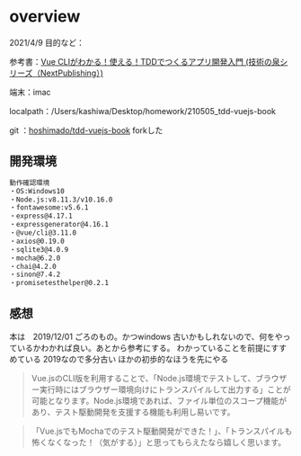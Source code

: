 # overview

2021/4/9
目的など：

参考書：[Vue CLIがわかる！使える！TDDでつくるアプリ開発入門 (技術の泉シリーズ（NextPublishing）)](https://www.amazon.co.jp/dp/B088LX1NMN/)

端末：imac

localpath：/Users/kashiwa/Desktop/homework/210505_tdd-vuejs-book

git ：[hoshimado/tdd-vuejs-book](https://github.com/hoshimado/tdd-vuejs-book/)
forkした

## 開発環境
```markdown
動作確認環境
・OS:Windows10
・Node.js:v8.11.3/v10.16.0
・fontawesome:v5.6.1
・express@4.17.1
・expressgenerator@4.16.1
・@vue/cli@3.11.0
・axios@0.19.0
・sqlite3@4.0.9
・mocha@6.2.0
・chai@4.2.0
・sinon@7.4.2
・promisetesthelper@0.2.1
```

## 感想
本は　2019/12/01 ごろのもの。かつwindows
古いかもしれないので、何をやっているかわかれば良い。あとから参考にする。
わかっていることを前提にすすめている
2019なので多分古い
ほかの初歩的なほうを先にやる

> Vue.jsのCLI版を利用することで、「Node.js環境でテストして、ブラウザー実行時にはブラウザー環境向けにトランスパイルして出力する」ことが可能となります。Node.js環境であれば、ファイル単位のスコープ機能があり、テスト駆動開発を支援する機能も利用し易いです。

> 「Vue.jsでもMochaでのテスト駆動開発ができた！」、「トランスパイルも怖くなくなった！（気がする）」と思ってもらえたなら嬉しく思います。 

